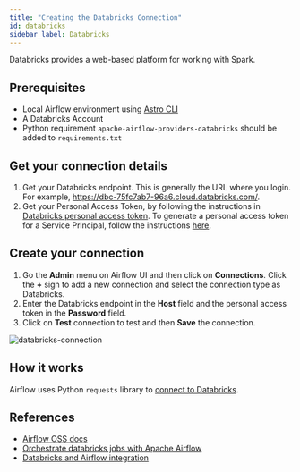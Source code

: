 ```yaml
---
title: "Creating the Databricks Connection"
id: databricks
sidebar_label: Databricks
---
```


<head>
  <meta name="description" content="Learn how to create a Databricks Connection." />
  <meta name="og:description" content="Learn how to create a Databricks Connection." />
</head>

Databricks provides a web-based platform for working with Spark.

## Prerequisites

- Local Airflow environment using [Astro CLI](https://docs.astronomer.io/astro/cli/overview)
- A Databricks Account
- Python requirement `apache-airflow-providers-databricks` should be added to `requirements.txt`

## Get your connection details
1. Get your Databricks endpoint. This is generally the URL where you login. For example, https://dbc-75fc7ab7-96a6.cloud.databricks.com/.
2. Get your Personal Access Token, by following the instructions in [Databricks personal access token](https://docs.databricks.com/dev-tools/auth.html#databricks-personal-access-tokens-for-users). To generate a personal access token for a Service Principal, follow the instructions [here](https://docs.databricks.com/administration-guide/users-groups/service-principals.html#manage-personal-access-tokens-for-a-service-principal).

## Create your connection
1. Go the **Admin** menu on Airflow UI and then click on **Connections**. Click the **+** sign to add a new connection and select the connection type as Databricks.
2. Enter the Databricks endpoint in the **Host** field and the personal access token in the **Password** field.
3. Click on **Test** connection to test and then **Save** the connection.

![databricks-connection](/img/guides/connection-databricks.png)

## How it works
Airflow uses Python `requests` library to [connect to Databricks](https://github.com/apache/airflow/blob/main/airflow/providers/databricks/hooks/databricks_base.py).

## References
- [Airflow OSS docs](https://airflow.apache.org/docs/apache-airflow-providers-databricks/stable/index.html)
- [Orchestrate databricks jobs with Apache Airflow](https://docs.databricks.com/workflows/jobs/how-to/use-airflow-with-jobs.html)
- [Databricks and Airflow integration](https://docs.astronomer.io/learn/airflow-databricks)

